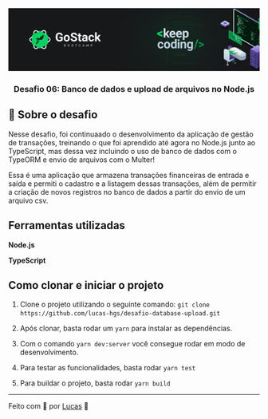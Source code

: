 <img alt="GoStack" src="/assets/desafio.png" />

<h3 align="center">
  Desafio 06: Banco de dados e upload de arquivos no Node.js
</h3>

## :rocket: Sobre o desafio

Nesse desafio, foi continuaado o desenvolvimento da aplicação de gestão de transações, treinando o que foi aprendido até agora no Node.js junto ao TypeScript, mas dessa vez incluindo o uso de banco de dados com o TypeORM e envio de arquivos com o Multer!

Essa é uma aplicação que armazena transações financeiras de entrada e saída e permiti o cadastro e a listagem dessas transações, além de permitir a criação de novos registros no banco de dados a partir do envio de um arquivo csv.

## Ferramentas utilizadas

**Node.js**

**TypeScript**

## Como clonar e iniciar o projeto

1. Clone o projeto utilizando o seguinte comando: ```git clone https://github.com/lucas-hgs/desafio-database-upload.git```

2. Após clonar, basta rodar um ```yarn``` para instalar as dependências.

3. Com o comando ```yarn dev:server``` você consegue rodar em modo de desenvolvimento.

4. Para testar as funcionalidades, basta rodar ```yarn test```

5. Para buildar o projeto, basta rodar ```yarn build```

---

Feito com 💜 por [Lucas](https://www.linkedin.com/in/lucas-hgs/) :wave:
